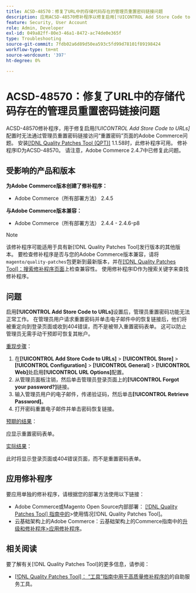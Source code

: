 ```yaml
---
title: ACSD-48570：修复了URL中的存储代码存在的管理员重置密码链接问题
description: 应用ACSD-48570修补程序以修复启用[!UICONTROL Add Store Code to URLs]配置时无法通过管理员重置密码链接访问重置密码页面的Adobe Commerce问题。
feature: Security, User Account
role: Admin, Developer
exl-id: 049a82ff-80e3-46a1-8472-ac74de0e365f
type: Troubleshooting
source-git-commit: 7fdb02a6d89d50ea593c5fd99d78101f89198424
workflow-type: tm+mt
source-wordcount: '397'
ht-degree: 0%

---
```


# ACSD-48570：修复了URL中的存储代码存在的管理员重置密码链接问题

ACSD-48570修补程序，用于修复启用&#x200B;*[!UICONTROL Add Store Code to URLs]*&#x200B;配置时无法通过管理员重置密码链接访问“重置密码”页面的Adobe Commerce问题。 安装[[!DNL Quality Patches Tool (QPT)]](/help/tools/quality-patches-tool/quality-patches-tool-to-self-serve-quality-patches.md) 1.1.58时，此修补程序可用。 修补程序ID为ACSD-48570。 请注意，Adobe Commerce 2.4.7中已修复此问题。

## 受影响的产品和版本

**为Adobe Commerce版本创建了修补程序：**

* Adobe Commerce（所有部署方法） 2.4.5

**与Adobe Commerce版本兼容：**

* Adobe Commerce（所有部署方法） 2.4.4 - 2.4.6-p8

>[!NOTE]
>
>该修补程序可能适用于具有新[!DNL Quality Patches Tool]发行版本的其他版本。 要检查修补程序是否与您的Adobe Commerce版本兼容，请将`magento/quality-patches`包更新到最新版本，并在[[!DNL Quality Patches Tool]：搜索修补程序页面](https://experienceleague.adobe.com/tools/commerce-quality-patches/index.html)上检查兼容性。 使用修补程序ID作为搜索关键字来查找修补程序。

## 问题

启用&#x200B;**[!UICONTROL Add Store Code to URLs]**&#x200B;设置后，管理员重置密码功能无法正常工作。
在管理员用户请求重置密码并单击电子邮件中的恢复链接后，他们将被重定向到登录页面或收到404错误，而不是被带入重置密码表单。 这可以防止管理员无需手动干预即可恢复其帐户。

<u>重现步骤</u>：

1. 在&#x200B;**[!UICONTROL Add Store Code to URLs]** > **[!UICONTROL Store]** > **[!UICONTROL Configuration]** > **[!UICONTROL General]** > **[!UICONTROL Web]**&#x200B;处启用&#x200B;**[!UICONTROL URL Options]**&#x200B;配置。
1. 从管理员面板注销，然后单击管理员登录页面上的&#x200B;**[!UICONTROL Forgot your password?]**&#x200B;链接。
1. 输入管理员用户的电子邮件，传递验证码，然后单击&#x200B;**[!UICONTROL Retrieve Password]**。
1. 打开密码重置电子邮件并单击密码恢复链接。

<u>预期的结果</u>：

应显示重置密码表单。

<u>实际结果</u>：

此时将显示登录页面或404错误页面，而不是重置密码表单。

## 应用修补程序

要应用单独的修补程序，请根据您的部署方法使用以下链接：

* Adobe Commerce或Magento Open Source内部部署： [[!DNL Quality Patches Tool] 指南中的](/help/tools/quality-patches-tool/usage.md)>使用情况[!DNL Quality Patches Tool]。
* 云基础架构上的Adobe Commerce：云基础架构上的Commerce指南中的[升级和修补程序>应用修补程序](https://experienceleague.adobe.com/docs/commerce-cloud-service/user-guide/develop/upgrade/apply-patches.html)。

## 相关阅读

要了解有关[!DNL Quality Patches Tool]的更多信息，请参阅：

* [[!DNL Quality Patches Tool]： “工具”指南中用于高质量修补程序的](/help/tools/quality-patches-tool/quality-patches-tool-to-self-serve-quality-patches.md)的自助服务工具。
